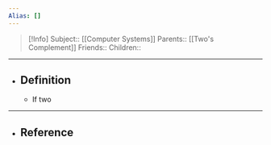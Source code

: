 ```yaml
---
Alias: []
---
```

> [!Info]
> Subject:: [[Computer Systems]]
> Parents:: [[Two's Complement]]
> Friends:: 
> Children:: 
---
- ## Definition
	- If two 
---
- ## Reference